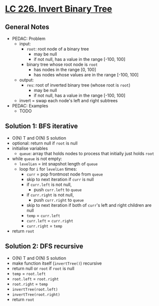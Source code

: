 # [LC 226. Invert Binary Tree](https://leetcode.com/problems/invert-binary-tree/description/)

## General Notes

- PEDAC: Problem
  - input:
    - `root`: root node of a binary tree
      - may be null
      - if not null, has a value in the range \[-100, 100]
    - binary tree whose root node is `root`
      - has nodes in the range \[0, 100]
      - has nodes whose values are in the range \[-100, 100]
  - output:
    - `res`: root of inverted binary tree (whose root is `root`)
      - may be null
      - if not null, has a value in the range \[-100, 100]
  - invert = swap each node's left and right subtrees
- PEDAC: Examples
  - TODO

## Solution 1: BFS iterative

- O(N) T and O(N) S solution
- optional: return null if `root` is null
- initialise variables
  - `queue`: array that holds nodes to process that initially just holds `root`
- while `queue` is not empty:
  - `levelLen` = int snapshot length of `queue`
  - loop for `i` for `levelLen` times:
    - `curr` = pop frontmost node from `queue`
    - skip to next iteration if `curr` is null
    - if `curr.left` is not null,
      - push `curr.left` to `queue`
    - if `curr.right` is not null,
      - push `curr.right` to `queue`
    - skip to next iteration if both of `curr`'s left and right children are null
    - `temp` = `curr.left`
    - `curr.left` = `curr.right`
    - `curr.right` = `temp`
- return `root`

## Solution 2: DFS recursive

- O(N) T and O(N) S solution
- make function itself (`invertTree()`) recursive
- return null or `root` if `root` is null
- `temp` = `root.left`
- `root.left` = `root.right`
- `root.right` = `temp`
- `invertTree(root.left)`
- `invertTree(root.right)`
- return `root`
